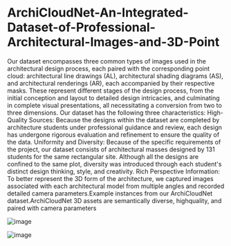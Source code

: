 # ArchiCloudNet-An-Integrated-Dataset-of-Professional-Architectural-Images-and-3D-Point
Our dataset encompasses three common types of images used in the architectural design process, each paired with the corresponding point cloud: architectural line drawings (AL), architectural shading diagrams (AS), and architectural renderings (AR), each accompanied by their respective masks. These represent different stages of the design process, from the initial conception and layout to detailed design intricacies, and culminating in complete visual presentations, all necessitating a conversion from two to three dimensions. Our dataset has the following three characteristics:
High-Quality Sources: Because the designs within the dataset are completed by architecture students under professional guidance and review, each design has undergone rigorous evaluation and refinement to ensure the quality of the data.
Uniformity and Diversity: Because of the specific requirements of the project, our dataset consists of architectural masses designed by 131 students for the same rectangular site. Although all the designs are confined to the same plot, diversity was introduced through each student's distinct design thinking, style, and creativity.
Rich Perspective Information: To better represent the 3D form of the architecture, we captured images associated with each architectural model from multiple angles and recorded detailed camera parameters.Example instances from our ArchiCloudNet dataset.ArchiCloudNet 3D assets are semantically diverse, highquality, and paired with camera parameters


![image](https://github.com/gzhuinjune/ArchiCloudNet-An-Integrated-Dataset-of-Professional-Architectural-Images-and-3D-Point/assets/101176810/833d7dea-f230-4293-b7a4-af6de1eb7b2a)

![image](https://github.com/gzhuinjune/ArchiCloudNet-An-Integrated-Dataset-of-Professional-Architectural-Images-and-3D-Point/assets/101176810/0cccc9fc-fd27-4cf2-8984-44532a3f03c5)





